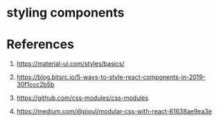 # styling components

# References

1. https://material-ui.com/styles/basics/

2. https://blog.bitsrc.io/5-ways-to-style-react-components-in-2019-30f1ccc2b5b

3. https://github.com/css-modules/css-modules

4. https://medium.com/@pioul/modular-css-with-react-61638ae9ea3e

